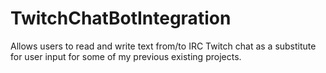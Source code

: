 # TwitchChatBotIntegration
Allows users to read and write text from/to IRC Twitch chat as a substitute for user input for some of my previous existing projects.
